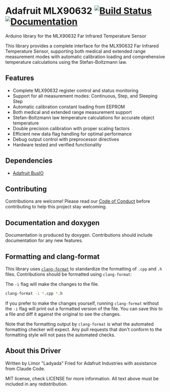 # Adafruit MLX90632 [![Build Status](https://github.com/adafruit/Adafruit_MLX90632/workflows/Arduino%20Library%20CI/badge.svg)](https://github.com/adafruit/Adafruit_MLX90632/actions)[![Documentation](https://github.com/adafruit/ci-arduino/blob/master/assets/doxygen_badge.svg)](http://adafruit.github.io/Adafruit_MLX90632/html/index.html)

Arduino library for the MLX90632 Far Infrared Temperature Sensor

This library provides a complete interface for the MLX90632 Far Infrared Temperature Sensor, supporting both medical and extended range measurement modes with automatic calibration loading and comprehensive temperature calculations using the Stefan-Boltzmann law.

## Features

- Complete MLX90632 register control and status monitoring  
- Support for all measurement modes: Continuous, Step, and Sleeping Step
- Automatic calibration constant loading from EEPROM
- Both medical and extended range measurement support
- Stefan-Boltzmann law temperature calculations for accurate object temperature
- Double precision calibration with proper scaling factors
- Efficient new data flag handling for optimal performance
- Debug output control with preprocessor directives
- Hardware tested and verified functionality

## Dependencies
 * [Adafruit BusIO](https://github.com/adafruit/Adafruit_BusIO)

## Contributing

Contributions are welcome! Please read our [Code of Conduct](https://github.com/adafruit/Adafruit_MLX90632/blob/main/CODE_OF_CONDUCT.md)
before contributing to help this project stay welcoming.

## Documentation and doxygen
Documentation is produced by doxygen. Contributions should include documentation for any new features.

## Formatting and clang-format
This library uses [`clang-format`](https://releases.llvm.org/download.html) to standardize the formatting of `.cpp` and `.h` files. 
Contributions should be formatted using `clang-format`:

The `-i` flag will make the changes to the file.
```bash
clang-format -i *.cpp *.h
```
If you prefer to make the changes yourself, running `clang-format` without the `-i` flag will print out a formatted version of the file. You can save this to a file and diff it against the original to see the changes.

Note that the formatting output by `clang-format` is what the automated formatting checker will expect. Any pull requests that don't conform to the formatting style will not pass the automated checks.

## About this Driver

Written by Limor "Ladyada" Fried for Adafruit Industries with assistance from Claude Code.

MIT license, check LICENSE for more information.
All text above must be included in any redistribution.
